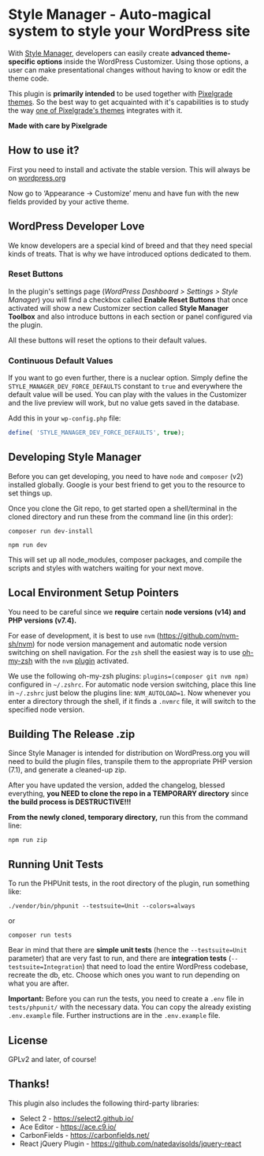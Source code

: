 # Style Manager - Auto-magical system to style your WordPress site

With [Style Manager](https://github.com/pixelgrade/style-manager), developers can easily create **advanced theme-specific options** inside the WordPress Customizer. Using those options, a user can make presentational changes without having to know or edit the theme code.

This plugin is **primarily intended** to be used together with [Pixelgrade themes](https://wordpress.org/themes/author/pixelgrade/). So the best way to get acquainted with it's capabilities is to study the way [one of Pixelgrade's themes](https://github.com/pixelgrade/rosa2-lite/tree/master/inc/integrations/customify) integrates with it.

**Made with care by Pixelgrade**

## How to use it?

First you need to install and activate the stable version. This will always be on [wordpress.org](https://wordpress.org/plugins/style-manager/)

Now go to ‘Appearance -> Customize’ menu and have fun with the new fields provided by your active theme.

## WordPress Developer Love

We know developers are a special kind of breed and that they need special kinds of treats. That is why we have introduced options dedicated to them.

### Reset Buttons

In the plugin's settings page (*WordPress Dashboard > Settings > Style Manager*) you will find a checkbox called **Enable Reset Buttons** that once activated will show a new Customizer section called **Style Manager Toolbox** and also introduce buttons in each section or panel configured via the plugin.

All these buttons will reset the options to their default values.

### Continuous Default Values

If you want to go even further, there is a nuclear option. Simply define the `STYLE_MANAGER_DEV_FORCE_DEFAULTS` constant to `true` and everywhere the default value will be used. You can play with the values in the Customizer and the live preview will work, but no value gets saved in the database.

Add this in your `wp-config.php` file:
```php
define( 'STYLE_MANAGER_DEV_FORCE_DEFAULTS', true);
```

## Developing Style Manager

Before you can get developing, you need to have `node` and `composer` (v2) installed globally. Google is your best friend to get you to the resource to set things up.

Once you clone the Git repo, to get started open a shell/terminal in the cloned directory and run these from the command line (in this order):

```shell
composer run dev-install

npm run dev
```

This will set up all node_modules, composer packages, and compile the scripts and styles with watchers waiting for your next move.

## Local Environment Setup Pointers

You need to be careful since we **require** certain **node versions (v14) and PHP versions (v7.4).**

For ease of development, it is best to use `nvm` (https://github.com/nvm-sh/nvm) for node version management and automatic node version switching on shell navigation. For the `zsh` shell the easiest way is to use [oh-my-zsh](https://github.com/ohmyzsh/ohmyzsh) with the `nvm` [plugin](https://github.com/ohmyzsh/ohmyzsh/tree/master/plugins/nvm) activated.

We use the following oh-my-zsh plugins: `plugins=(composer git nvm npm)` configured in `~/.zshrc`. For automatic node version switching, place this line in `~/.zshrc` just below the plugins line: `NVM_AUTOLOAD=1`. Now whenever you enter a directory through the shell, if it finds a `.nvmrc` file, it will switch to the specified node version.

## Building The Release .zip 

Since Style Manager is intended for distribution on WordPress.org you will need to build the plugin files, transpile them to the appropriate PHP version (7.1), and generate a cleaned-up zip.

After you have updated the version, added the changelog, blessed everything, **you NEED to clone the repo in a TEMPORARY directory** since **the build process is DESTRUCTIVE!!!**

**From the newly cloned, temporary directory,** run this from the command line:

```shell
npm run zip
```

## Running Unit Tests

To run the PHPUnit tests, in the root directory of the plugin, run something like:

```shell
./vendor/bin/phpunit --testsuite=Unit --colors=always
```
or
```shell
composer run tests
```

Bear in mind that there are **simple unit tests** (hence the `--testsuite=Unit` parameter) that are very fast to run, and there are **integration tests** (`--testsuite=Integration`) that need to load the entire WordPress codebase, recreate the db, etc. Choose which ones you want to run depending on what you are after.

**Important:** Before you can run the tests, you need to create a `.env` file in `tests/phpunit/` with the necessary data. You can copy the already existing `.env.example` file. Further instructions are in the `.env.example` file.

## License

GPLv2 and later, of course!

## Thanks!
This plugin also includes the following third-party libraries:

* Select 2 - https://select2.github.io/
* Ace Editor - https://ace.c9.io/
* CarbonFields - https://carbonfields.net/
* React jQuery Plugin - https://github.com/natedavisolds/jquery-react
